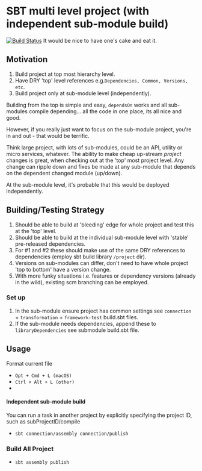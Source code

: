 # SBT multi level project (with independent sub-module build)
[![Build Status](https://dev.azure.com/BizOneDev/Demo/_apis/build/status/BizOneGitHub.velocity-framework-multi-project?branchName=main)](https://dev.azure.com/BizOneDev/Demo/_build/latest?definitionId=55&branchName=main)
It would be nice to have one's cake and eat it.

## Motivation
1. Build project at top most hierarchy level.
2. Have DRY 'top' level references e.g.`Dependencies, Common, Versions, etc`.
3. Build project only at sub-module level (independently).

Building from the top is simple and easy, `dependsOn` works and all sub-modules compile depending... all the code in one place, its all nice and good.

However, if you really just want to focus on the sub-module project, you're in and out - that would be terrific.

Think large project, with lots of sub-modules, could be an API, utility or micro services, whatever.
The ability to make cheap up-stream *project* changes is great, when checking out at the 'top' most project level. Any change can ripple down and fixes be made at any sub-module that depends on the dependent changed module (up/down).

At the sub-module level, it's probable that this would be deployed independently.
 
## Building/Testing Strategy
1. Should be able to build at 'bleeding' edge for whole project and test this at the 'top' level.
2. Should be able to build at the individual sub-module level with 'stable' pre-released dependencies.
3. For #1 and #2 these should make use of the same DRY references to dependencies (employ sbt build library `/project` dir).
4. Versions on sub-modules can differ, don't need to have whole project 'top to bottom' have a version change.
5. With more funky situations i.e. features or dependency versions (already in the wild), existing scm branching can be employed.


### Set up
1. In the sub-module ensure project has common settings see `connection` + `transformation` + `framework-test` build.sbt files.
2. If the sub-module needs dependencies, append these to `libraryDependencies` see submodule build.sbt file.

## Usage

Format current file
- `Opt + Cmd + L (macOS)`
- `Ctrl + Alt + L (other)`
- 
#### Independent sub-module build
You can run a task in another project by explicitly specifying the project ID, such as subProjectID/compile
- `sbt connection/assembly connection/publish`
### Build All Project
- `sbt assembly publish`
